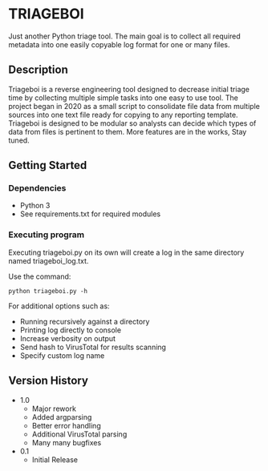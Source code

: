 # TRIAGEBOI

Just another Python triage tool. 
The main goal is to collect all required metadata into 
one easily copyable log format for one or many files.

## Description

Triageboi is a reverse engineering tool designed to 
decrease initial triage time by collecting multiple
simple tasks into one easy to use tool. The project
began in 2020 as a small script to consolidate file
data from multiple sources into one text file ready
for copying to any reporting template. Triageboi is
designed to be modular so analysts can decide which
types of data from files is pertinent to them. More
features are in the works, Stay tuned.


## Getting Started

### Dependencies

* Python 3
* See requirements.txt for required modules

### Executing program

Executing triageboi.py on its own will create a log
in the same directory named triageboi_log.txt.

Use the command:
```
python triageboi.py -h
```
For additional options such as:
* Running recursively against a directory
* Printing log directly to console
* Increase verbosity on output
* Send hash to VirusTotal for results scanning
* Specify custom log name

## Version History

* 1.0
    * Major rework
    * Added argparsing
    * Better error handling
    * Additional VirusTotal parsing
    * Many many bugfixes
* 0.1
    * Initial Release